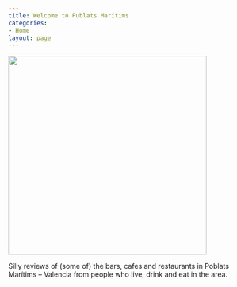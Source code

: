 ```yaml
---
title: Welcome to Publats Marítims
categories:
- Home
layout: page
---
```


<img src="/uploads/cropped-20200303_095854-scaled-1-1536x922.jpg" height="400px">

Silly reviews of (some of) the bars, cafes and restaurants in Poblats Marítims – Valencia from people who live, drink and eat in the area. 
